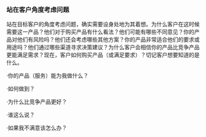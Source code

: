 ### 站在客户角度考虑问题

站在目标客户的角度考虑问题，确实需要设身处地为其着想。为什么客户在这时候需要这一产品？他们对于购买产品有什么看法？他们可能有哪些不同意见？你的产品对他们有风险吗？他们还会考虑哪些其他方案？你的产品非常适合他们的要求或用途吗？他们通过哪些渠道寻求决策建议？为什么客户会相信你的产品比竞争产品更能满足需求？现在，客户如何购买产品（或满足要求）？切记客户想要知道的是什么。

·你的产品（服务）能为我做什么？

·如何做到？

·为什么比竞争产品更好？

·谁这么说？

·如果我不满意该怎么办？
